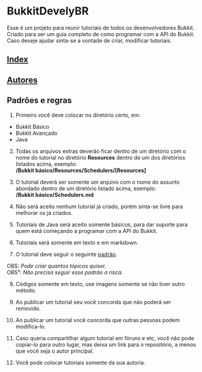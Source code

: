 # BukkitDevelyBR

Esse é um projeto para reunir tutoriais de todos os desenvolvedores Bukkit. Criado para ser um guia completo de como programar com a API do Bukkit. Caso deseje ajudar sinta-se a vontade de criar, modificar tutoriais.

## [Index](index.md)
## [Autores](Autores.md)

## Padrões e regras

1. Primeiro você deve colocar no diretório certo, em:
  * Bukkit Básico
  * Bukkit Avançado
  * Java

2. Todas os arquivos extras deverão ficar dentro de um diretório com o nome do tutorial no diretório **Resources** dentro de um dos diretórios listados acima, exemplo:   
**/Bukkit básico/Resources/Schedulers/[Resources]**

3. O tutorial deverá ser somente um arquivo com o nome do assunto abordado dentro de um diretório listado acima, exemplo:  
**/Bukkit básico/Schedulers.md**

4. Não será aceito nenhum tutorial já criado, porém sinta-se livre para melhorar os já criados.

5. Tutoriais de Java será aceito somente básicos, para dar suporte para quem está começando a programar com a API do Bukkit.

6. Tutoriais será somente em texto e em markdown.

7. O tutorial deve seguir o seguinte [padrão](Padr%C3%A3o%20do%20tutorial.md).

  OBS: *Pode criar quantos tópicos quiser.*  
  OBS²: *Não precisa seguir esse padrão a risca.*

8. Códigos somente em texto, use imagens somente se não tiver outro método.

9. Ao publicar um tutorial seu você concorda que não poderá ser removido.

10. Ao publicar um tutorial você concorda que outras pessoas podem modifica-lo.

11. Caso queria compartilhar algum tutorial em fóruns e etc, você não pode copiar-lo para outro lugar, mas deixa um link para o repositório, a menos que você seja o autor principal.

12. Você pode colocar tutoriais somente da sua autoria.
